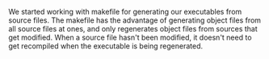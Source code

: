 We started working with makefile for generating our executables from source files.
The makefile has the advantage of generating object files from all source files at ones, and only regenerates object files from sources that get modified.
When a source file hasn't been modified, it doesn't need to get recompiled when the executable is being regenerated.
